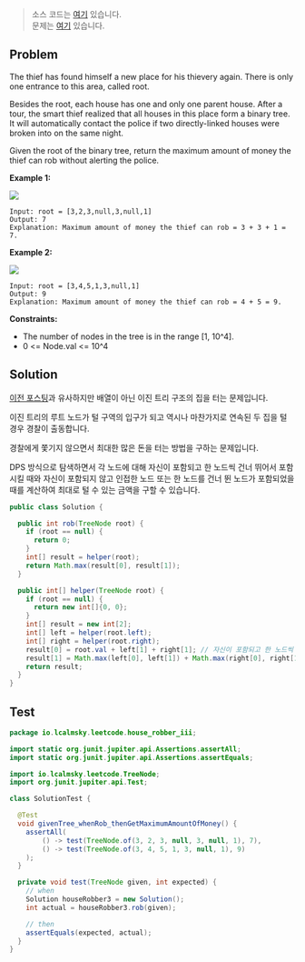 > 소스 코드는 [여기](https://github.com/lcalmsky/leetcode/blob/master/src/main/java/io/lcalmsky/leetcode/house_robber_iii/Solution.java) 있습니다.  
> 문제는 [여기](https://leetcode.com/problems/house-robber-iii/) 있습니다.

## Problem

The thief has found himself a new place for his thievery again. There is only one entrance to this area, called root.

Besides the root, each house has one and only one parent house. After a tour, the smart thief realized that all houses in this place form a binary tree. It will automatically contact the police if two directly-linked houses were broken into on the same night.

Given the root of the binary tree, return the maximum amount of money the thief can rob without alerting the police.

**Example 1:**

![](https://assets.leetcode.com/uploads/2021/03/10/rob1-tree.jpg)

```text
Input: root = [3,2,3,null,3,null,1]
Output: 7
Explanation: Maximum amount of money the thief can rob = 3 + 3 + 1 = 7.
```

**Example 2:**

![](https://assets.leetcode.com/uploads/2021/03/10/rob2-tree.jpg)

```text
Input: root = [3,4,5,1,3,null,1]
Output: 9
Explanation: Maximum amount of money the thief can rob = 4 + 5 = 9.
```

**Constraints:**

* The number of nodes in the tree is in the range [1, 10^4].
* 0 <= Node.val <= 10^4

## Solution

[이전 포스팅](https://jaime-note.tistory.com/164)과 유사하지만 배열이 아닌 이진 트리 구조의 집을 터는 문제입니다.

이진 트리의 루트 노드가 털 구역의 입구가 되고 역시나 마찬가지로 연속된 두 집을 털 경우 경찰이 출동합니다.

경찰에게 쫓기지 않으면서 최대한 많은 돈을 터는 방법을 구하는 문제입니다.

DPS 방식으로 탐색하면서 각 노드에 대해 자신이 포함되고 한 노드씩 건너 뛰어서 포함시킬 때와 자신이 포함되지 않고 인접한 노드 또는 한 노드를 건너 뛴 노드가 포함되었을 때를 계산하여 최대로 털 수 있는 금액을 구할 수 있습니다.

```java
public class Solution {

  public int rob(TreeNode root) {
    if (root == null) {
      return 0;
    }
    int[] result = helper(root);
    return Math.max(result[0], result[1]);
  }

  public int[] helper(TreeNode root) {
    if (root == null) {
      return new int[]{0, 0};
    }
    int[] result = new int[2];
    int[] left = helper(root.left);
    int[] right = helper(root.right);
    result[0] = root.val + left[1] + right[1]; // 자신이 포함되고 한 노드씩 건너 뛰고 포함시킬 경우
    result[1] = Math.max(left[0], left[1]) + Math.max(right[0], right[1]); // 자신이 포함되지 않고 인접한 노드 또는 한 노드를 건너 뛴 노드 중 더 높은 값
    return result;
  }
}
```

## Test

```java
package io.lcalmsky.leetcode.house_robber_iii;

import static org.junit.jupiter.api.Assertions.assertAll;
import static org.junit.jupiter.api.Assertions.assertEquals;

import io.lcalmsky.leetcode.TreeNode;
import org.junit.jupiter.api.Test;

class SolutionTest {

  @Test
  void givenTree_whenRob_thenGetMaximumAmountOfMoney() {
    assertAll(
        () -> test(TreeNode.of(3, 2, 3, null, 3, null, 1), 7),
        () -> test(TreeNode.of(3, 4, 5, 1, 3, null, 1), 9)
    );
  }

  private void test(TreeNode given, int expected) {
    // when
    Solution houseRobber3 = new Solution();
    int actual = houseRobber3.rob(given);

    // then
    assertEquals(expected, actual);
  }
}
```